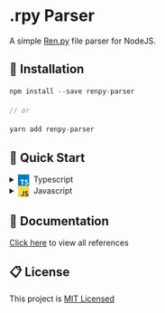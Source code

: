 # .rpy Parser

A simple [Ren.py](https://www.renpy.org/) file parser for NodeJS.

## 💾 Installation

```js
npm install --save renpy-parser

// or

yarn add renpy-parser
```

## 🌠 Quick Start

<details>
  <summary>
    <img src="https://raw.githubusercontent.com/github/explore/80688e429a7d4ef2fca1e82350fe8e3517d3494d/topics/typescript/typescript.png" alt="Typscript" width="20px" align="center" />&nbsp;
    Typescript
  </summary>

  ```ts
  import Parser from 'renpy-parser';

  const parsed = Parser.parseFromFile('<.rpy file>');

  // Your code
  ```

</details>

<details>
  <summary>
    <img src="https://raw.githubusercontent.com/github/explore/80688e429a7d4ef2fca1e82350fe8e3517d3494d/topics/javascript/javascript.png" alt="Typscript" width="20px" align="center" />&nbsp;
    Javascript
  </summary>

  ```ts
  const { Reader } = require('renpy-parser');

  const parsed = Reader.parseFromFile('<.rpy file>');

  // Your code
  ```

</details>

## 📖 Documentation

[Click here](https://edqe14.github.io/renpy-parser/) to view all references

## 📋 License

This project is [MIT Licensed](https://github.com/Edqe14/renpy-parser/blob/main/LICENSE)
